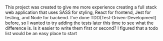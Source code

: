 This project was created to give me more experience creating a full stack web application that uses SASS for styling, React for frontend, Jest for testing, and Node for backend.
I've done TDD(Test-Driven-Development) before, so I wanted to try adding the tests later this time to see what the difference is.  Is it easier to write them first or second?
I figured that a todo list would be an easy place to start